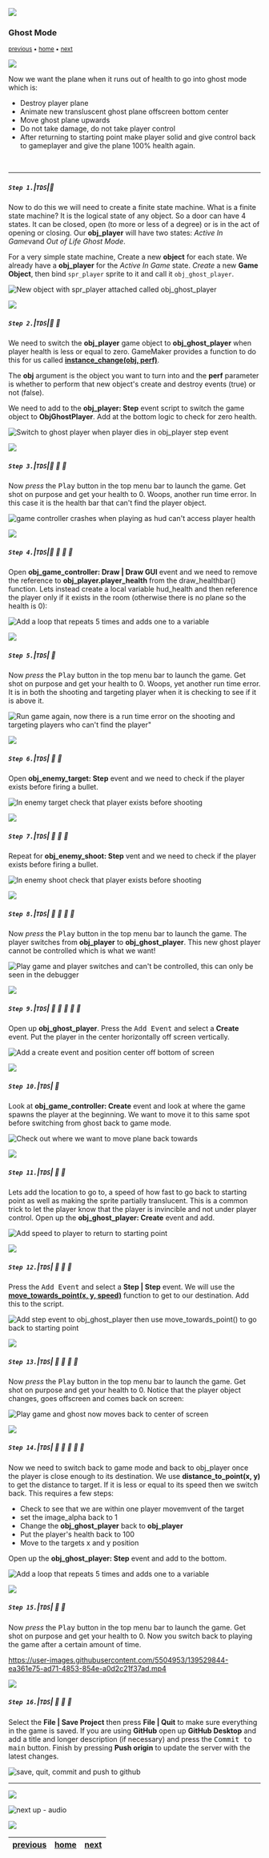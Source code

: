 ![](../images/line3.png)

### Ghost Mode

<sub>[previous](../player-damage/README.md#user-content-player-taking-damage) • [home](../README.md#user-content-gms2-top-down-shooter) • [next](../audio/README.md#user-content-audio)</sub>

![](../images/line3.png)

Now we want the plane when it runs out of health to go into ghost mode which is:

* Destroy player plane
* Animate new transluscent ghost plane offscreen bottom center
* Move ghost plane upwards
* Do not take damage, do not take player control
* After returning to starting point make player solid and give control back to gameplayer and give the plane 100% health again.

<br>

---


##### `Step 1.`\|`TDS`|:small_blue_diamond:

Now to do this we will need to create a finite state machine. What is a finite state machine? It is the logical state of any object. So a door can have 4 states. It can be closed, open (to more or less of a degree) or is in the act of opening or closing. Our **obj_player** will have two states: *Active In Game*vand *Out of Life Ghost Mode*.

	
For a very simple state machine, Create a new **object** for each state. We already have a **obj_player** for the *Active In Game* state. *Create* a new **Game Object**, then bind `spr_player` sprite to it and call it `obj_ghost_player`.

![New object with spr_player attached called obj_ghost_player](images/ObjGhostPlayer.png)

![](../images/line2.png)

##### `Step 2.`\|`TDS`|:small_blue_diamond: :small_blue_diamond: 

We need to switch the **obj_player** game object to **obj_ghost_player** when player health is less or equal to zero. GameMaker provides a function to do this for us called **[instance_change(obj, perf)](https://manual.yoyogames.com/GameMaker_Language/GML_Reference/Asset_Management/Instances/instance_change.htm)**.
	 
The **obj** argument is the object you want to turn into and the **perf** parameter is whether to perform that new object's create and destroy events (true) or not (false).
	
We need to add to the **obj_player: Step** event script to switch the game object to **ObjGhostPlayer**. Add at the bottom logic to check for zero health.

![Switch to ghost player when player dies in obj_player step event](images/GhostModeFromPlayerWithoutHealth.png)

![](../images/line2.png)

##### `Step 3.`\|`TDS`|:small_blue_diamond: :small_blue_diamond: :small_blue_diamond:

Now *press* the <kbd>Play</kbd> button in the top menu bar to launch the game. Get shot on purpose and get your health to 0.  Woops, another run time error.  In this case it is the health bar that can't find the player object.

![game controller crashes when playing as hud can't access player health](images/ErrorSwitchingToGhost.png)

![](../images/line2.png)

##### `Step 4.`\|`TDS`|:small_blue_diamond: :small_blue_diamond: :small_blue_diamond: :small_blue_diamond:

Open **obj_game_controller: Draw | Draw GUI** event and we need to remove the reference to **obj_player.player_health** from the draw_healthbar() function.  Lets instead create a local variable hud_health and then reference the player only if it exists in the room (otherwise there is no plane so the health is 0):

![Add a loop that repeats 5 times and adds one to a variable](images/CheckPlayerExistsDrawGui.png)

![](../images/line2.png)

##### `Step 5.`\|`TDS`| :small_orange_diamond:

Now *press* the <kbd>Play</kbd> button in the top menu bar to launch the game. Get shot on purpose and get your health to 0.  Woops, yet another run time error.  It is in both the shooting and targeting player when it is checking to see if it is above it.

![Run game again, now there is a run time error on the shooting and targeting players who can't find the player"](images/SecondRunTimeErrorInShootingTargetEnemy.png)

![](../images/line2.png)

##### `Step 6.`\|`TDS`| :small_orange_diamond: :small_blue_diamond:

Open **obj_enemy_target: Step** event and we need to check if the player exists before firing a bullet.

![In enemy target check that player exists before shooting](images/CheckIfPlayerExistsBeforeShootingAtItTarget.png)

![](../images/line2.png)

##### `Step 7.`\|`TDS`| :small_orange_diamond: :small_blue_diamond: :small_blue_diamond:

Repeat for **obj_enemy_shoot: Step**  vent and we need to check if the player exists before firing a bullet.

![In enemy shoot check that player exists before shooting](images/CheckIfPlayerExistsBeforeShootingAtItShoot.png)

![](../images/line2.png)

##### `Step 8.`\|`TDS`| :small_orange_diamond: :small_blue_diamond: :small_blue_diamond: :small_blue_diamond:

Now *press* the <kbd>Play</kbd> button in the top menu bar to launch the game. The player switches from **obj_player** to **obj_ghost_player**. This new ghost player cannot be controlled which is what we want!

![Play game and player switches and can't be controlled, this can only be seen in the debugger](images/ChangeFromPlayerToGhost.gif)

![](../images/line2.png)

##### `Step 9.`\|`TDS`| :small_orange_diamond: :small_blue_diamond: :small_blue_diamond: :small_blue_diamond: :small_blue_diamond:

Open up **obj_ghost_player**. Press the <kbd>Add Event</kbd> and select a **Create** event. Put the player in the center horizontally off screen vertically.

![Add a create event and position center off bottom of screen](images/SendPlayerOffScreenGhostPlayerCreate.png)

![](../images/line2.png)

##### `Step 10.`\|`TDS`| :large_blue_diamond:

Look at **obj_game_controller: Create** event and look at where the game spawns the player at the beginning.  We want to move it to this same spot before switching from ghost back to game mode.

![Check out where we want to move plane back towards](images/XandYTarget.png)

![](../images/line2.png)

##### `Step 11.`\|`TDS`| :large_blue_diamond: :small_blue_diamond: 

Lets add the location to go to, a speed of how fast to go back to starting point as well as making the sprite partially translucent. This is a common trick to let the player know that the player is invincible and not under player control. Open up the **obj_ghost_player: Create** event and add.

![Add speed to player to return to starting point](images/SpeedTransulencyGhost.png)

![](../images/line2.png)


##### `Step 12.`\|`TDS`| :large_blue_diamond: :small_blue_diamond: :small_blue_diamond: 

Press the <kbd>Add Event</kbd> and select a **Step | Step** event. We will use the 
**[move_towards_point(x, y, speed)](https://manual.yoyogames.com/GameMaker_Language/GML_Reference/Movement_And_Collisions/Movement/move_towards_point.htm)** function to get to our destination.  Add this to the script.

![Add step event to obj_ghost_player then use move_towards_point() to go back to starting point](images/GhostMoveToStartingStep.png)

![](../images/line2.png)

##### `Step 13.`\|`TDS`| :large_blue_diamond: :small_blue_diamond: :small_blue_diamond:  :small_blue_diamond: 

Now *press* the <kbd>Play</kbd> button in the top menu bar to launch the game. Get shot on purpose and get your health to 0. Notice that the player object changes, goes offscreen and comes back on screen:

![Play game and ghost now moves back to center of screen](images/GhostModeFirstPass.gif)

![](../images/line2.png)

##### `Step 14.`\|`TDS`| :large_blue_diamond: :small_blue_diamond: :small_blue_diamond: :small_blue_diamond:  :small_blue_diamond: 

Now we need to switch back to game mode and back to obj_player once the player is close enough to its destination.  We use **distance_to_point(x, y)** to get the distance to target.  If it is less or equal to its speed then we switch back.  This requires a few steps:

* Check to see that we are within one player movemvent of the target
* set the image_alpha back to 1
* Change the **obj_ghost_player** back to **obj_player**
* Put the player's health back to 100
* Move to the targets x and y position

Open up the **obj_ghost_player: Step** event and add to the bottom.

![Add a loop that repeats 5 times and adds one to a variable](images/DistanceToPointCloseSwitchFromGhost.png)

![](../images/line2.png)

##### `Step 15.`\|`TDS`| :large_blue_diamond: :small_orange_diamond: 

Now *press* the <kbd>Play</kbd> button in the top menu bar to launch the game. Get shot on purpose and get your health to 0. Now you switch back to playing the game after a certain amount of time.

https://user-images.githubusercontent.com/5504953/139529844-ea361e75-ad71-4853-854e-a0d2c21f37ad.mp4

![](../images/line2.png)

##### `Step 16.`\|`TDS`| :large_blue_diamond: :small_orange_diamond: :small_blue_diamond:

Select the **File | Save Project** then press **File | Quit** to make sure everything in the game is saved. If you are using **GitHub** open up **GitHub Desktop** and add a title and longer description (if necessary) and press the <kbd>Commit to main</kbd> button. Finish by pressing **Push origin** to update the server with the latest changes.

![save, quit, commit and push to github](images/GitHub.png)

___


![](../images/line.png)

<!-- <img src="https://via.placeholder.com/1000x100/45D7CA/000000/?text=Next Up - Audio"> -->
![next up - audio](images/banner.png)

![](../images/line.png)

| [previous](../player-damage/README.md#user-content-player-taking-damage)| [home](../README.md#user-content-gms2-top-down-shooter) | [next](../audio/README.md#user-content-audio)|
|---|---|---|
